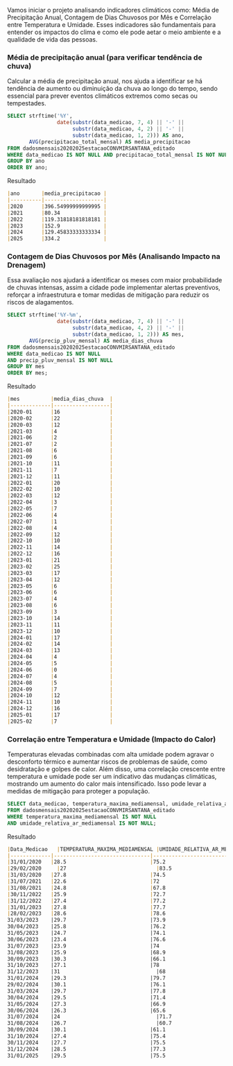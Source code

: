 Vamos iniciar o projeto analisando indicadores climáticos como: Média de Precipitação Anual, Contagem de Dias Chuvosos por Mês e Correlação entre Temperatura e Umidade. Esses indicadores são fundamentais para entender os impactos do clima e como ele pode aetar o meio ambiente e a qualidade de vida das pessoas.
### Média de precipitação anual (para verificar tendência de chuva)
Calcular a média de precipitação anual, nos ajuda a identificar se há tendência de aumento ou diminuição da chuva ao longo do tempo, sendo essencial para prever eventos climáticos extremos como secas ou tempestades.
``` sql
SELECT strftime('%Y', 
                date(substr(data_medicao, 7, 4) || '-' || 
                     substr(data_medicao, 4, 2) || '-' || 
                     substr(data_medicao, 1, 2))) AS ano,
       AVG(precipitacao_total_mensal) AS media_precipitacao
FROM dadosmensais20202025estacaoCONVMIRSANTANA_editado
WHERE data_medicao IS NOT NULL AND precipitacao_total_mensal IS NOT NULL
GROUP BY ano
ORDER BY ano;
```
Resultado
```markdown
|ano       |media_precipitacao |
|----------|-------------------|
|2020      |396.54999999999995 |
|2021      |80.34              |
|2022      |119.31818181818181 |
|2023      |152.9              |
|2024      |129.45833333333334 |
|2025      |334.2              |
```
### Contagem de Dias Chuvosos por Mês (Analisando Impacto na Drenagem)
Essa avaliação nos ajudará a identificar os meses com maior probabilidade de chuvas intensas, assim a cidade pode implementar alertas preventivos, reforçar a infraestrutura e tomar medidas de mitigação para reduzir os riscos de alagamentos.
``` sql
SELECT strftime('%Y-%m', 
                date(substr(data_medicao, 7, 4) || '-' || 
                     substr(data_medicao, 4, 2) || '-' || 
                     substr(data_medicao, 1, 2))) AS mes, 
       AVG(precip_pluv_mensal) AS media_dias_chuva
FROM dadosmensais20202025estacaoCONVMIRSANTANA_editado
WHERE data_medicao IS NOT NULL 
AND precip_pluv_mensal IS NOT NULL
GROUP BY mes
ORDER BY mes;
```
Resultado
```markdown
|mes          |media_dias_chuva  |
|-------------|------------------|
|2020-01      |16                |
|2020-02      |22                |
|2020-03      |12                |
|2021-03      |4                 |
|2021-06      |2                 |
|2021-07      |2                 |
|2021-08      |6                 |
|2021-09      |6                 |
|2021-10      |11                |
|2021-11      |7                 |
|2021-12      |11                |
|2022-01      |20                |
|2022-02      |10                |
|2022-03      |12                |
|2022-04      |3                 |  
|2022-05      |7                 |
|2022-06      |4                 |
|2022-07      |1                 |
|2022-08      |4                 |
|2022-09      |12                |
|2022-10      |10                |
|2022-11      |14                |
|2022-12      |16                |
|2023-01      |21                |
|2023-02      |25                |
|2023-03      |17                |
|2023-04      |12                |
|2023-05      |6                 |
|2023-06      |6                 |
|2023-07      |4                 |
|2023-08      |6                 |
|2023-09      |3                 |
|2023-10      |14                |
|2023-11      |11                |
|2023-12      |10                |
|2024-01      |17                |
|2024-02      |14                |
|2024-03      |13                |
|2024-04      |4                 |
|2024-05      |5                 |
|2024-06      |0                 |
|2024-07      |4                 |
|2024-08      |5                 |
|2024-09      |7                 |
|2024-10      |12                |
|2024-11      |10                |
|2024-12      |16                |
|2025-01      |17                |
|2025-02      |7                 |

```
### Correlação entre Temperatura e Umidade (Impacto do Calor)
Temperaturas elevadas combinadas com alta umidade podem agravar o desconforto térmico e aumentar riscos de problemas de saúde, como desidratação e golpes de calor. Além disso, uma  correlação crescente entre temperatura e umidade pode ser um indicativo das mudanças climáticas, mostrando um aumento do calor mais intensificado. Isso pode levar a medidas de mitigação para proteger a população.
```sql
SELECT data_medicao, temperatura_maxima_mediamensal, umidade_relativa_ar_mediamensal
FROM dadosmensais20202025estacaoCONVMIRSANTANA_editado
WHERE temperatura_maxima_mediamensal IS NOT NULL
AND umidade_relativa_ar_mediamensal IS NOT NULL;
```
Resultado
```markdown
|Data_Medicao	|TEMPERATURA_MAXIMA_MEDIAMENSAL	|UMIDADE_RELATIVA_AR_MEDIAMENSAL |
|-------------|-------------------------------|--------------------------------|
|31/01/2020   |28.5	                          |75.2                            |
|29/02/2020  	|27	                            |83.5                            |
|31/03/2020   |27.8	                          |74.5                            |
|31/07/2021	  |22.6	                          |72                              |
|31/08/2021	  |24.8	                          |67.8                            |
|30/11/2022	  |25.9	                          |72.7                            |
|31/12/2022	  |27.4	                          |77.2                            |
|31/01/2023	  |27.8	                          |77.7                            |
|28/02/2023	  |28.6	                          |78.6                            |
31/03/2023	  |29.7	                          |73.9                            |
30/04/2023	  |25.8	                          |76.2                            |
31/05/2023	  |24.7	                          |74.1                            |
30/06/2023	  |23.4	                          |76.6                            |
31/07/2023	  |23.9	                          |74                              |
31/08/2023	  |25.9	                          |68.9                            |
30/09/2023	  |30.3	                          |66.1                            |
31/10/2023	  |27.1	                          |78                              |
31/12/2023	  |31	                            |68                              |
31/01/2024	  |29.3	                          |79.7                            |
29/02/2024	  |30.1	                          |76.1                            |
31/03/2024	  |29.7	                          |77.8                            |
30/04/2024	  |29.5	                          |71.4                            |
31/05/2024	  |27.3	                          |66.9                            |
30/06/2024	  |26.3	                          |65.6                            |
31/07/2024	  |24	                            |71.7                            |
31/08/2024	  |26.7		                        |60.7                            |
30/09/2024	  |30.1	                          |61.1                            |
31/10/2024	  |27.4	                          |75.4                            |
30/11/2024	  |27.7	                          |75.5                            |
31/12/2024	  |28.5	                          |77.3                            |
31/01/2025	  |29.5	                          |75.5                            |
```
